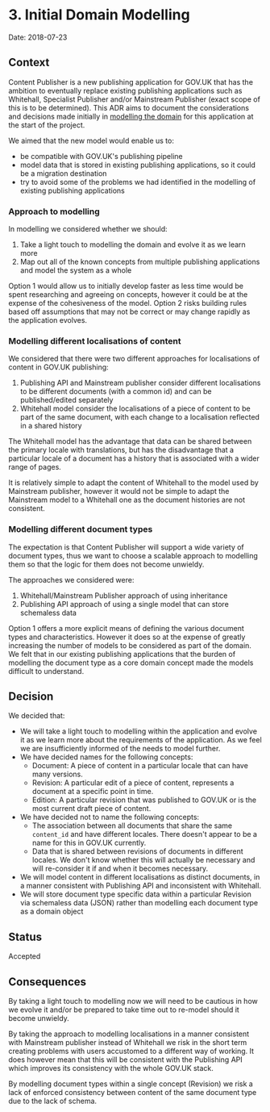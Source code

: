 # 3. Initial Domain Modelling

Date: 2018-07-23

## Context

Content Publisher is a new publishing application for GOV.UK that has the
ambition to eventually replace existing publishing applications such as
Whitehall, Specialist Publisher and/or Mainstream Publisher (exact scope of
this is to be determined). This ADR aims to document the considerations and
decisions made initially in [modelling the domain][domain-model] for this
application at the start of the project.

We aimed that the new model would enable us to:

- be compatible with GOV.UK's publishing pipeline
- model data that is stored in existing publishing applications, so it could be
  a migration destination
- try to avoid some of the problems we had identified in the modelling of
  existing publishing applications

### Approach to modelling

In modelling we considered whether we should:

1) Take a light touch to modelling the domain and evolve it as we learn more
2) Map out all of the known concepts from multiple publishing applications and
   model the system as a whole

Option 1 would allow us to initially develop faster as less time would be
spent researching and agreeing on concepts, however it could be at the expense
of the cohesiveness of the model. Option 2 risks building rules based off
assumptions that may not be correct or may change rapidly as the application
evolves.

### Modelling different localisations of content

We considered that there were two different approaches for localisations of
content in GOV.UK publishing:

1) Publishing API and Mainstream publisher consider different localisations
   to be different documents (with a common id) and can be published/edited
   separately
2) Whitehall model consider the localisations of a piece of content to be part
   of the same document, with each change to a localisation reflected in a
   shared history

The Whitehall model has the advantage that data can be shared between the
primary locale with translations, but has the disadvantage that a particular
locale of a document has a history that is associated with a wider range of
pages.

It is relatively simple to adapt the content of Whitehall to the model used by
Mainstream publisher, however it would not be simple to adapt the Mainstream
model to a Whitehall one as the document histories are not consistent.

### Modelling different document types

The expectation is that Content Publisher will support a wide variety of
document types, thus we want to choose a scalable approach to modelling them
so that the logic for them does not become unwieldy.

The approaches we considered were:

1) Whitehall/Mainstream Publisher approach of using inheritance
2) Publishing API approach of using a single model that can store schemaless
   data

Option 1 offers a more explicit means of defining the various document types
and characteristics. However it does so at the expense of greatly increasing
the number of models to be considered as part of the domain. We felt that in
our existing publishing applications that the burden of modelling the document
type as a core domain concept made the models difficult to understand.

[domain-model]: https://en.wikipedia.org/wiki/Domain_model

## Decision

We decided that:

- We will take a light touch to modelling within the application and evolve
  it as we learn more about the requirements of the application. As we feel
  we are insufficiently informed of the needs to model further.
- We have decided names for the following concepts:
  - Document: A piece of content in a particular locale that can have many
    versions.
  - Revision: A particular edit of a piece of content, represents a document
    at a specific point in time.
  - Edition: A particular revision that was published to GOV.UK or is the
    most current draft piece of content.
- We have decided not to name the following concepts:
  - The association between all documents that share the same `content_id` and
    have different locales. There doesn't appear to be a name for this in
    GOV.UK currently.
  - Data that is shared between revisions of documents in different locales. We
    don't know whether this will actually be necessary and will re-consider it
    if and when it becomes necessary.
- We will model content in different localisations as distinct documents, in
  a manner consistent with Publishing API and inconsistent with Whitehall.
- We will store document type specific data within a particular Revision via
  schemaless data (JSON) rather than modelling each document type as a domain
  object

## Status

Accepted

## Consequences

By taking a light touch to modelling now we will need to be cautious in how we
evolve it and/or be prepared to take time out to re-model should it become
unwieldy.

By taking the approach to modelling localisations in a manner consistent with
Mainstream publisher instead of Whitehall we risk in the short term creating
problems with users accustomed to a different way of working. It does however
mean that this will be consistent with the Publishing API which improves its
consistency with the whole GOV.UK stack.

By modelling document types within a single concept (Revision) we risk a lack
of enforced consistency between content of the same document type due to the
lack of schema.
